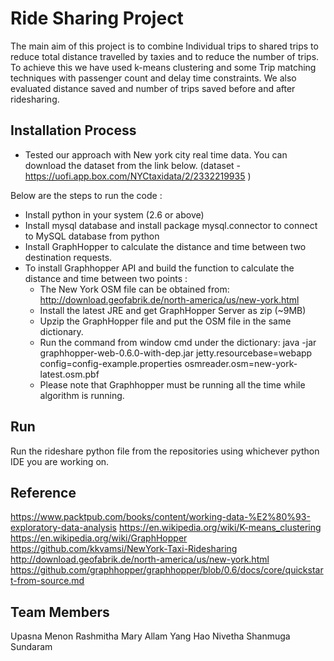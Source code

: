 

# Ride Sharing Project

The main aim of this project is to combine Individual trips to shared trips to reduce total distance travelled by taxies and to reduce the number of trips. To achieve this we have used k-means clustering and some Trip matching techniques with passenger count and delay time constraints. We also evaluated distance saved and number of trips saved before and after ridesharing.

## Installation Process

* Tested our approach with New york city real time data. You can download the dataset from the link below. (dataset - https://uofi.app.box.com/NYCtaxidata/2/2332219935 )

Below are the steps to run the code :

* Install python in your system (2.6 or above)
* Install mysql database and install package mysql.connector to connect to MySQL database from python
* Install GraphHopper to calculate the distance and time between two destination requests.
* To install Graphhopper API and build the function to calculate the distance and time between two points :
    * The New York OSM file can be obtained from: http://download.geofabrik.de/north-america/us/new-york.html 
    * Install the latest JRE and get GraphHopper Server as zip (~9MB)
    * Upzip the GraphHopper file and put the OSM file in the same dictionary. 
    * Run the command from window cmd under the dictionary: java -jar graphhopper-web-0.6.0-with-dep.jar jetty.resourcebase=webapp config=config-example.properties osmreader.osm=new-york-latest.osm.pbf
    * Please note that Graphhopper must be running all the time while algorithm is running.
	
## Run
Run the rideshare python file from the repositories using whichever python IDE you are working on.

## Reference 

https://www.packtpub.com/books/content/working-data-%E2%80%93-exploratory-data-analysis
https://en.wikipedia.org/wiki/K-means_clustering
https://en.wikipedia.org/wiki/GraphHopper
https://github.com/kkvamsi/NewYork-Taxi-Ridesharing
http://download.geofabrik.de/north-america/us/new-york.html
https://github.com/graphhopper/graphhopper/blob/0.6/docs/core/quickstart-from-source.md

## Team Members

Upasna Menon
Rashmitha Mary Allam
Yang Hao
Nivetha Shanmuga Sundaram
